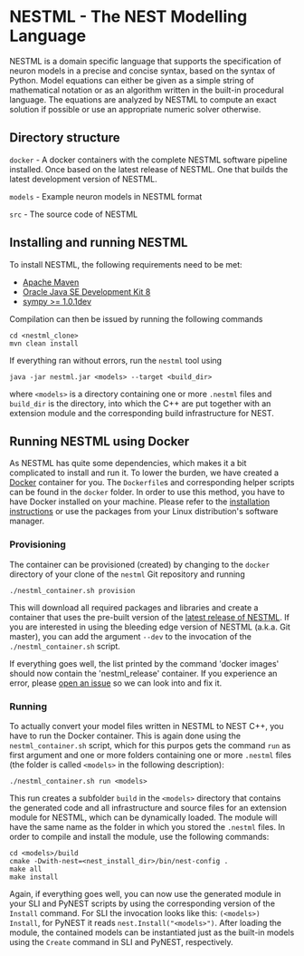 # NESTML - The NEST Modelling Language

NESTML is a domain specific language that supports the specification of neuron models
in a precise and concise syntax, based on the syntax of Python. Model equations
can either be given as a simple string of mathematical notation or as an algorithm written
in the built-in procedural language. The equations are analyzed by NESTML to compute
an exact solution if possible or use an appropriate numeric solver otherwise.

## Directory structure

`docker` - A docker containers with the complete NESTML software pipeline installed. Once based on the latest release of NESTML. One that builds the latest development version of NESTML.

`models` - Example neuron models in NESTML format

`src` - The source code of NESTML

## Installing and running NESTML

To install NESTML, the following requirements need to be met:
* [Apache Maven](https://maven.apache.org/)
* [Oracle Java SE Development Kit 8](http://www.oracle.com/technetwork/java/javase/downloads/jdk8-downloads-2133151.html)
* [sympy >= 1.0.1dev](https://github.com/sympy/sympy)

Compilation can then be issued by running the following commands
```
cd <nestml_clone>
mvn clean install
```

If everything ran without errors, run the `nestml` tool using

```
java -jar nestml.jar <models> --target <build_dir>
```
where `<models>` is a directory containing one or more `.nestml` files and `build_dir` is the directory, into which the C++ are put together with an extension module and the corresponding build infrastructure for NEST.

## Running NESTML using Docker

As NESTML has quite some dependencies, which makes it a bit complicated to install and run it. To lower the burden, we have created a [Docker](https://www.docker.com/) container for you. The `Dockerfile`s and corresponding helper scripts can be found in the `docker` folder. In order to use this method, you have to have Docker installed on your machine. Please refer to the [installation instructions](https://docs.docker.com/engine/installation) or use the packages from your Linux distribution's software manager.

### Provisioning

The container can be provisioned (created) by changing to the `docker` directory of your clone of the `nestml` Git repository and running

```
./nestml_container.sh provision
```

This will download all required packages and libraries and create a container that uses the pre-built version of the [latest release of NESTML](https://github.com/nest/nestml/releases). If you are interested in using the bleeding edge version of NESTML (a.k.a. Git master), you can add the argument `--dev` to the invocation of the `./nestml_container.sh` script.

If everything goes well, the list printed by the command 'docker images' should now contain the 'nestml_release' container. If you experience an error, please [open an issue](https://github.com/nest/nestml/issues) so we can look into and fix it.

### Running

To actually convert your model files written in NESTML to NEST C++, you have to run the Docker container. This is again done using the `nestml_container.sh` script, which for this purpos gets the command `run` as first argument and one or more folders containing one or more `.nestml` files (the folder is called `<models>` in the following description):

```
./nestml_container.sh run <models>
```

This run creates a subfolder `build` in the `<models>` directory that contains the generated code and all infrastructure and source files for an extension module for NESTML, which can be dynamically loaded. The module will have the same name as the folder in which you stored the `.nestml` files. In order to compile and install the module, use the following commands:
```
cd <models>/build
cmake -Dwith-nest=<nest_install_dir>/bin/nest-config .
make all
make install
```

Again, if everything goes well, you can now use the generated module in your SLI and PyNEST scripts by using the corresponding version of the `Install` command. For SLI the invocation looks like this: `(<models>) Install`, for PyNEST it reads `nest.Install("<models>")`. After loading the module, the contained models can be instantiated just as the built-in models using the `Create` command in SLI and PyNEST, respectively.
